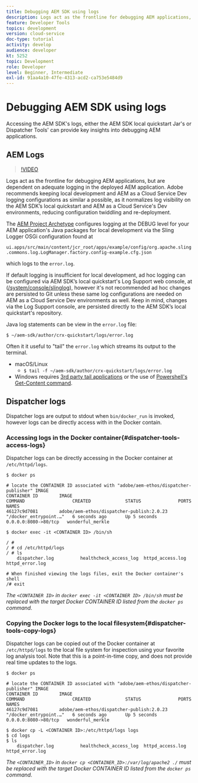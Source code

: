 ```yaml
---
title: Debugging AEM SDK using logs
description: Logs act as the frontline for debugging AEM applications, but are dependent on adequate logging in the deployed AEM application.
feature: Developer Tools
topics: development
version: cloud-service
doc-type: tutorial
activity: develop
audience: developer
kt: 5252
topic: Development
role: Developer
level: Beginner, Intermediate
exl-id: 91aa4a10-47fe-4313-acd2-ca753e5484d9
---
```

# Debugging AEM SDK using logs 

Accessing the AEM SDK's logs, either the AEM SDK local quickstart Jar's or Dispatcher Tools' can provide key insights into debugging AEM applications.

## AEM Logs

>[!VIDEO](https://video.tv.adobe.com/v/34334/?quality=12&learn=on)

Logs act as the frontline for debugging AEM applications, but are dependent on adequate logging in the deployed AEM application. Adobe recommends keeping local development and AEM as a Cloud Service Dev logging configurations as similar a possible, as it normalizes log visibility on the AEM SDK’s local quickstart and AEM as a Cloud Service's Dev environments, reducing configuration twiddling and re-deployment.

The [AEM Project Archetype](https://github.com/adobe/aem-project-archetype) configures logging at the DEBUG level for your AEM application's Java packages for local development via the Sling Logger OSGi configuration found at

 `ui.apps/src/main/content/jcr_root/apps/example/config/org.apache.sling.commons.log.LogManager.factory.config-example.cfg.json`
 
 which logs to the `error.log`.

If default logging is insufficient for local development, ad hoc logging can be configured via AEM SDK’s local quickstart's Log Support web console, at ([/system/console/slinglog](http://localhost:4502/system/console/slinglog)), however it's not recommended ad hoc changes are persisted to Git unless these same log configurations are needed on AEM as a Cloud Service Dev environments as well. Keep in mind, changes via the Log Support console, are persisted directly to the  AEM SDK’s local quickstart's repository.

Java log statements can be view in the `error.log` file:

```
$ ~/aem-sdk/author/crx-quickstart/logs/error.log
```

Often it it useful to "tail" the `error.log` which streams its output to the terminal.

+ macOS/Linux
    + `$ tail -f ~/aem-sdk/author/crx-quickstart/logs/error.log`
+ Windows requires [3rd party tail applications](https://stackoverflow.com/questions/187587/a-windows-equivalent-of-the-unix-tail-command) or the use of [Powershell's Get-Content command](https://stackoverflow.com/a/46444596/133936).

## Dispatcher logs

Dispatcher logs are output to stdout when `bin/docker_run` is invoked, however logs can be directly access with in the Docker contain.

### Accessing logs in the Docker container{#dispatcher-tools-access-logs}

Dispatcher logs can be directly accessing in the Docker container at `/etc/httpd/logs`.

```shell
$ docker ps

# locate the CONTAINER ID associated with "adobe/aem-ethos/dispatcher-publisher" IMAGE
CONTAINER ID        IMAGE                                       COMMAND                  CREATED             STATUS              PORTS                  NAMES
46127c9d7081        adobe/aem-ethos/dispatcher-publish:2.0.23   "/docker_entrypoint.…"   6 seconds ago       Up 5 seconds        0.0.0.0:8080->80/tcp   wonderful_merkle

$ docker exec -it <CONTAINER ID> /bin/sh

/ # 
/ # cd /etc/httpd/logs
/ # ls
    dispatcher.log          healthcheck_access_log  httpd_access.log        httpd_error.log

# When finished viewing the logs files, exit the Docker container's shell
/# exit
```

_The `<CONTAINER ID>` in `docker exec -it <CONTAINER ID> /bin/sh` must be replaced with the target Docker CONTAINER ID listed from the `docker ps` command._


### Copying the Docker logs to the local filesystem{#dispatcher-tools-copy-logs}

Dispatcher logs can be copied out of the Docker container at `/etc/httpd/logs` to the local file system for inspection using your favorite log analysis tool. Note that this is a point-in-time copy, and does not provide real time updates to the logs.

```shell
$ docker ps

# locate the CONTAINER ID associated with "adobe/aem-ethos/dispatcher-publisher" IMAGE
CONTAINER ID        IMAGE                                       COMMAND                  CREATED             STATUS              PORTS                  NAMES
46127c9d7081        adobe/aem-ethos/dispatcher-publish:2.0.23   "/docker_entrypoint.…"   6 seconds ago       Up 5 seconds        0.0.0.0:8080->80/tcp   wonderful_merkle

$ docker cp -L <CONTAINER ID>:/etc/httpd/logs logs 
$ cd logs
$ ls
    dispatcher.log          healthcheck_access_log  httpd_access.log        httpd_error.log
```

_The `<CONTAINER_ID>` in `docker cp <CONTAINER_ID>:/var/log/apache2 ./` must be replaced with the target Docker CONTAINER ID listed from the `docker ps` command._
